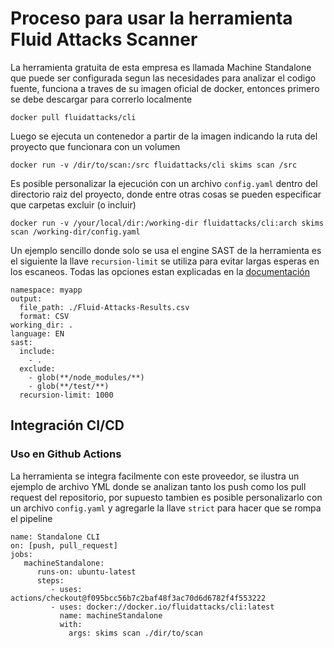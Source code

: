 # Proceso para usar la herramienta Fluid Attacks Scanner

La herramienta gratuita de esta empresa es llamada Machine Standalone que puede ser configurada segun las necesidades para analizar el codigo fuente, funciona a traves de su imagen oficial de docker, entonces primero se debe descargar para correrlo localmente


```
docker pull fluidattacks/cli
```

Luego se ejecuta un contenedor a partir de la imagen indicando la ruta del proyecto que funcionara con un volumen


```
docker run -v /dir/to/scan:/src fluidattacks/cli skims scan /src
```

Es posible personalizar la ejecución con un archivo ```config.yaml``` dentro del directorio raiz del proyecto, donde entre otras cosas se pueden especificar que carpetas excluir (o incluir)


```
docker run -v /your/local/dir:/working-dir fluidattacks/cli:arch skims scan /working-dir/config.yaml
```

Un ejemplo sencillo donde solo se usa el engine SAST de la herramienta es el siguiente la llave ```recursion-limit``` se utiliza para evitar largas esperas en los escaneos. Todas las opciones estan explicadas en la [documentación](https://docs.fluidattacks.com/tech/scanner/standalone/configuration/)


```
namespace: myapp
output:
  file_path: ./Fluid-Attacks-Results.csv
  format: CSV
working_dir: .
language: EN
sast:
  include:
    - .
  exclude:
    - glob(**/node_modules/**)
    - glob(**/test/**)
  recursion-limit: 1000
```

## Integración CI/CD

### Uso en Github Actions

La herramienta se integra facilmente con este proveedor, se ilustra un ejemplo de archivo YML donde se analizan tanto los push como los pull request del repositorio, por supuesto tambien es posible personalizarlo con un archivo ```config.yaml``` y agregarle la llave ```strict``` para hacer que se rompa el pipeline

```
name: Standalone CLI
on: [push, pull_request]
jobs:
   machineStandalone:
      runs-on: ubuntu-latest
      steps:
         - uses: actions/checkout@f095bcc56b7c2baf48f3ac70d6d6782f4f553222
         - uses: docker://docker.io/fluidattacks/cli:latest
           name: machineStandalone
           with:
             args: skims scan ./dir/to/scan
```